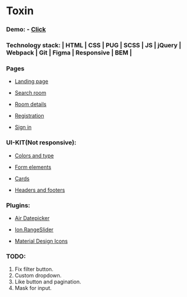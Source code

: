 # Toxin

### Demo: - [Click](https://anareony.github.io/Toxin/index.html)

### Technology stack: | HTML | CSS | PUG | SCSS | JS | jQuery | Webpack | Git | Figma | Responsive | BEM |

### Pages

* [Landing page](https://anareony.github.io/Toxin/index.html)

* [Search room](https://anareony.github.io/Toxin/search-room.html)

* [Room details](https://anareony.github.io/Toxin/room-details.html)

* [Registration](https://anareony.github.io/Toxin/registration.html)

* [Sign in](https://anareony.github.io/Toxin/sign-in.html)

### UI-KIT(Not responsive):

* [Colors and type](https://anareony.github.io/Toxin/colors-type.html)

* [Form elements](https://anareony.github.io/Toxin/form-elements.html)

* [Cards](https://anareony.github.io/Toxin/cards.html)

* [Headers and footers](https://anareony.github.io/Toxin/headers-footers.html)

### Plugins: 

* [Air Datepicker](https://air-datepicker.com/ru)

* [Ion.RangeSlider](http://ionden.com/a/plugins/ion.rangeSlider/index.html)

* [Material Design Icons](http://google.github.io/material-design-icons/)

### TODO:
1. Fix filter button.
2. Custom dropdown.
3. Like button and pagination.
4. Mask for input.
